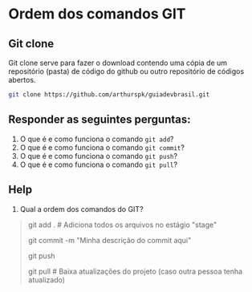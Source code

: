 # Ordem dos comandos GIT

## Git clone

Git clone serve para fazer o download contendo uma cópia de um repositório (pasta) de código do github ou outro repositório de códigos abertos.

```bash
git clone https://github.com/arthurspk/guiadevbrasil.git
```

## Responder as seguintes perguntas:

1. O que é e como funciona o comando `git add`?
2. O que é e como funciona o comando `git commit`?
3. O que é e como funciona o comando `git push`?
4. O que é e como funciona o comando `git pull`?

## Help

1. Qual a ordem dos comandos do GIT?

> git add . # Adiciona todos os arquivos no estágio "stage"
>
> git commit -m "Minha descrição do commit aqui"
> 
> git push
>
> git pull # Baixa atualizações do projeto (caso outra pessoa tenha atualizado)